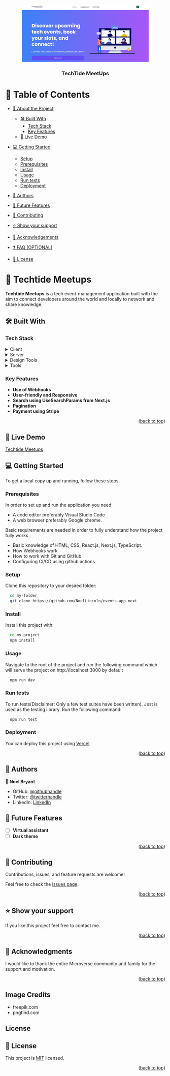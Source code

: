 <a name="readme-top"></a>

<div align="center">
  <!-- You are encouraged to replace this logo with your own! Otherwise you can also remove it. -->
  <img src="public/assets/images/TechtideMeetups.png" alt="logo" width="400"  height="auto" />
  <br/>

  <h3><b>TechTide MeetUps</b></h3>

</div>

<!-- TABLE OF CONTENTS -->

# 📗 Table of Contents

- [📖 About the Project](#about-project)

  - [🛠 Built With](#built-with)
    - [Tech Stack](#tech-stack)
    - [Key Features](#key-features)
  - [🚀 Live Demo](#live-demo)

- [💻 Getting Started](#getting-started)
  - [Setup](#setup)
  - [Prerequisites](#prerequisites)
  - [Install](#install)
  - [Usage](#usage)
  - [Run tests](#run-tests)
  - [Deployment](#deployment)
- [👥 Authors](#authors)
- [🔭 Future Features](#future-features)
- [🤝 Contributing](#contributing)
- [⭐️ Show your support](#support)
- [🙏 Acknowledgements](#acknowledgements)
- [❓ FAQ (OPTIONAL)](#faq)
- [📝 License](#license)

<!-- PROJECT DESCRIPTION -->

# 📖 Techtide Meetups <a name="about-project"></a>

**Techtide Meetups** is  a tech event-management application built with the aim to connect developers around the world and locally to network and share knowledge.


## 🛠 Built With <a name="built-with"></a>

### Tech Stack <a name="tech-stack"></a>

<details>
  <summary>Client</summary>
  <ul>
    <li>Next.js</li>
    <li>Tailwind CSS</li>
    <li>TypeScript</li>
    <li>Zod - Form validition</li>
    <li>ShadcnUI</li>
    <li>React Date Picker</li>
    <li>React Hook Form</li>
  </ul>
</details>

<details>
  <summary>Server</summary>
  <ul>
    <li>Next.js</li>
    <li>UploadThing- Image Uploads</li>
    <li>Clerk - Authentication</li>
    <li>MongoDB</li>
    <li>Stripe </li>
  </ul>
</details>

<details>
  <summary>Design Tools</summary>
  <ul>
    <li>Figma</li>
  </ul>
</details>

<details>
  <summary>Tools</summary>
  <ul>
    <li>Visual studio code</li>
  </ul>
</details>

<!-- Features -->

### Key Features <a name="key-features"></a>

- **Use of Webhooks**
- **User-friendly and Responsive**
- **Search using UseSearchParams from Next.js**
- **Pagination**
- **Payment using Stripe**

<p align="right">(<a href="#readme-top">back to top</a>)</p>

<!-- LIVE DEMO -->
## 🚀 Live Demo <a name="#live-demo"></a>
<a href="https://events-app-next-mu.vercel.app/">Techtide Meetups</a>


<!-- GETTING STARTED -->

## 💻 Getting Started <a name="getting-started"></a>

To get a local copy up and running, follow these steps.

### Prerequisites

In order to set up and run the application you need:

- A code editor preferably Visual Studio Code
- A web browser preferably Google chrome.

Basic requirements are needed in order to fully understand how the project fully works :

- Basic knowledge of HTML, CSS, React.js, Next.js, TypeScript.
- How Webhooks work
- How to work with Git and GitHub.
- Configuring CI/CD using github actions

### Setup

Clone this repository to your desired folder:

```sh
  cd my-folder
  git clone https://github.com/NoelLincoln/events-app-next
```

### Install

Install this project with:

```sh
  cd my-project
  npm install
```

### Usage
Navigate to the root of the project and run the following command which will serve the project on http://localhost:3000 by default

```sh
  npm run dev
```

### Run tests

To run tests(Disclaimer: Only a few test suites have been written). Jest is used as the testing library. Run the following command:


```sh
  npm run test
```

### Deployment

You can deploy this project using [Vercel](https://events-app-next-mu.vercel.app/)

<p align="right">(<a href="#readme-top">back to top</a>)</p>

<!-- AUTHORS -->
## 👥 Authors <a name="authors"></a>

👤 **Noel Bryant**

- GitHub: [@githubhandle](https://github.com/NoelLincoln)
- Twitter: [@twitterhandle](https://twitter.com/NoelLincoln)
- LinkedIn: [LinkedIn](https://www.linkedin.com/in/noel-bryant/)


<!-- FUTURE FEATURES -->

## 🔭 Future Features <a name="future-features"></a>

- [ ] **Virtual assistant**
- [ ] **Dark theme**

<p align="right">(<a href="#readme-top">back to top</a>)</p>


<!-- CONTRIBUTING -->

## 🤝 Contributing <a name="contributing"></a>

Contributions, issues, and feature requests are welcome!

Feel free to check the [issues page](https://github.com/NoelLincoln/events-app-next/issues).

<p align="right">(<a href="#readme-top">back to top</a>)</p>

<!-- SUPPORT -->

## ⭐️ Show your support <a name="support"></a>

If you like this project feel free to contact me.

<p align="right">(<a href="#readme-top">back to top</a>)</p>

<!-- ACKNOWLEDGEMENTS -->

## 🙏 Acknowledgments <a name="acknowledgements"></a>

I would like to thank the entire Microverse community and family for the support and motivation.


<p align="right">(<a href="#readme-top">back to top</a>)</p>

## Image Credits

- freepik.com
- pngfind.com

## License

<!-- LICENSE -->

## 📝 License <a name="license"></a>

This project is [MIT](./LICENSE) licensed.


<p align="right">(<a href="#readme-top">back to top</a>)</p>
